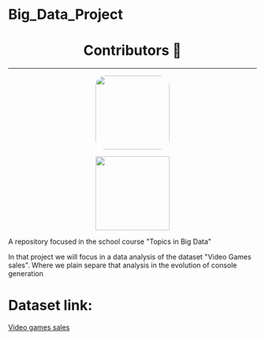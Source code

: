 # Big_Data_Project


 
      
<h1 align='center' font-family: 'Roboto'>Contributors 🐍</h1>
<hr>
<div class='main' display:"flex"; align="center">
  <a href='https://github.com/hermeson883?tab=repositories'><img src="https://avatars.githubusercontent.com/u/72263429?s=400&u=40bcc48d6b0edb21dc726fc26e5be003f3f93ac6&v=4" width='150px' style='border-radius: 20px'></a>
 
  <a href='https://github.com/gabrielsoares40940/'><img src="https://avatars.githubusercontent.com/u/64994893?v=4" width='150px' border-radius:20px></a>
</div>

A repository focused in the school course "Topics in Big Data"

In that project we will focus in a data analysis of the dataset "Video Games sales". Where we plain separe that analysis in the evolution of console generation

# Dataset link:
<a href= "https://www.kaggle.com/datasets/gregorut/videogamesales">Video games sales<a>
</div>
